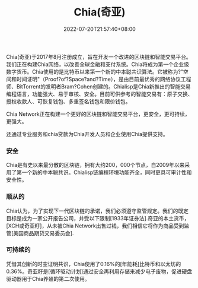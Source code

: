 ﻿---
weight: 
title: "Chia(奇亚)"
description: "Chia(奇亚)官网"
date: 2022-07-20T21:57:40+08:00
lastmod: 2022-07-20T16:45:40+08:00
draft: false
authors: ["MineW"]
featuredImage: "chiaqiya.png"
link: "https://www.chia.net/"
tags: ["数字代币","Chia(奇亚)"]
categories: ["navigation"]
navigation: ["数字代币"]
lightgallery: true
toc: true
pinned: false
recommend: false
recommend1: false
---
Chia(奇亚)于2017年8月注册成立，旨在开发一个改进的区块链和智能交易平台。我们正在构建Chia网络，以改善全球金融和支付系统。Chia将成为第一个企业级数字货币。Chia使用的是比特币以来第一个新的中本聪共识算法。它被称为?"空间和时间证明"（Proof?of?Space?and?Time），是由目前最优秀的网络协议工程师、BitTorrent的发明者Bram?Cohen创建的。Chialisp是Chia新推出的智能交易编程语言，功能强大、易于审核、安全。目前可供参考的智能交易有：原子交换、授权收款人、可恢复钱包、多重签名钱包和限价钱包。

Chia Network正在构建一个更好的区块链和智能交易平台，更安全，更可持续，更强大。

还通过专业服务和chia贷款为Chia开发人员和企业使用Chia提供支持。

### 安全

Chia是有史以来最分散的区块链，拥有大约200，000个节点，自2009年以来采用了第一个新的中本聪共识。Chialisp链编程环境功能齐全，同时更具可审计性和安全性。

### 顺从的

Chia认为，为了实现下一代区块链的承诺，我们必须遵守监管规定。我们的既定目标是成为一家公开报告公司，并受以下限制[1933年证券法].奇亚的本土货币，[XCH或奇亚籽]，从未被Chia Network出售过钱，我们相信它将作为商品受到监管[美国商品期货交易委员会].

### 可持续的

凭借其创新的时空证明共识，Chia使用了0.16%的[年能耗]比特币和以太坊的0.36%。奇亚籽是[循环驱动计划]通过安全再利用存储来减少电子废物，促进硬盘驱动器用于Chia养殖的第二次使用。


